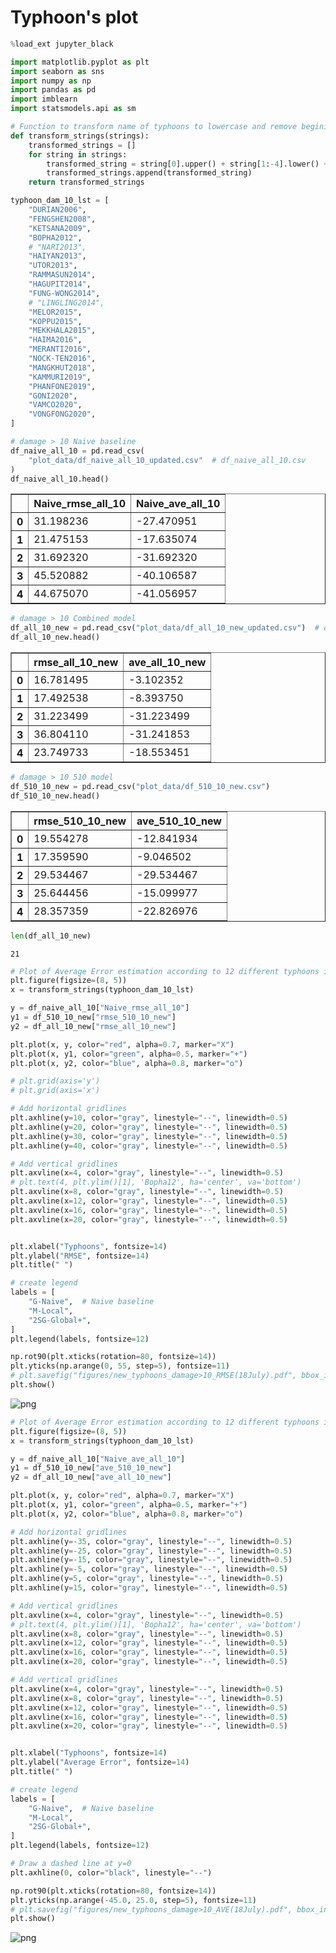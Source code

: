 # Typhoon's plot



```python
%load_ext jupyter_black
```



<script type="application/javascript" id="jupyter_black">
(function() {
    if (window.IPython === undefined) {
        return
    }
    var msg = "WARNING: it looks like you might have loaded " +
        "jupyter_black in a non-lab notebook with " +
        "`is_lab=True`. Please double check, and if " +
        "loading with `%load_ext` please review the README!"
    console.log(msg)
    alert(msg)
})()
</script>




```python
import matplotlib.pyplot as plt
import seaborn as sns
import numpy as np
import pandas as pd
import imblearn
import statsmodels.api as sm
```


```python
# Function to transform name of typhoons to lowercase and remove begining of years
def transform_strings(strings):
    transformed_strings = []
    for string in strings:
        transformed_string = string[0].upper() + string[1:-4].lower() + string[-2:]
        transformed_strings.append(transformed_string)
    return transformed_strings
```


```python
typhoon_dam_10_lst = [
    "DURIAN2006",
    "FENGSHEN2008",
    "KETSANA2009",
    "BOPHA2012",
    # "NARI2013",
    "HAIYAN2013",
    "UTOR2013",
    "RAMMASUN2014",
    "HAGUPIT2014",
    "FUNG-WONG2014",
    # "LINGLING2014",
    "MELOR2015",
    "KOPPU2015",
    "MEKKHALA2015",
    "HAIMA2016",
    "MERANTI2016",
    "NOCK-TEN2016",
    "MANGKHUT2018",
    "KAMMURI2019",
    "PHANFONE2019",
    "GONI2020",
    "VAMCO2020",
    "VONGFONG2020",
]
```


```python
# damage > 10 Naive baseline
df_naive_all_10 = pd.read_csv(
    "plot_data/df_naive_all_10_updated.csv"  # df_naive_all_10.csv
)
df_naive_all_10.head()
```




<div>
<style scoped>
    .dataframe tbody tr th:only-of-type {
        vertical-align: middle;
    }

    .dataframe tbody tr th {
        vertical-align: top;
    }

    .dataframe thead th {
        text-align: right;
    }
</style>
<table border="1" class="dataframe">
  <thead>
    <tr style="text-align: right;">
      <th></th>
      <th>Naive_rmse_all_10</th>
      <th>Naive_ave_all_10</th>
    </tr>
  </thead>
  <tbody>
    <tr>
      <th>0</th>
      <td>31.198236</td>
      <td>-27.470951</td>
    </tr>
    <tr>
      <th>1</th>
      <td>21.475153</td>
      <td>-17.635074</td>
    </tr>
    <tr>
      <th>2</th>
      <td>31.692320</td>
      <td>-31.692320</td>
    </tr>
    <tr>
      <th>3</th>
      <td>45.520882</td>
      <td>-40.106587</td>
    </tr>
    <tr>
      <th>4</th>
      <td>44.675070</td>
      <td>-41.056957</td>
    </tr>
  </tbody>
</table>
</div>




```python
# damage > 10 Combined model
df_all_10_new = pd.read_csv("plot_data/df_all_10_new_updated.csv")  # df_all_10_new.csv
df_all_10_new.head()
```




<div>
<style scoped>
    .dataframe tbody tr th:only-of-type {
        vertical-align: middle;
    }

    .dataframe tbody tr th {
        vertical-align: top;
    }

    .dataframe thead th {
        text-align: right;
    }
</style>
<table border="1" class="dataframe">
  <thead>
    <tr style="text-align: right;">
      <th></th>
      <th>rmse_all_10_new</th>
      <th>ave_all_10_new</th>
    </tr>
  </thead>
  <tbody>
    <tr>
      <th>0</th>
      <td>16.781495</td>
      <td>-3.102352</td>
    </tr>
    <tr>
      <th>1</th>
      <td>17.492538</td>
      <td>-8.393750</td>
    </tr>
    <tr>
      <th>2</th>
      <td>31.223499</td>
      <td>-31.223499</td>
    </tr>
    <tr>
      <th>3</th>
      <td>36.804110</td>
      <td>-31.241853</td>
    </tr>
    <tr>
      <th>4</th>
      <td>23.749733</td>
      <td>-18.553451</td>
    </tr>
  </tbody>
</table>
</div>




```python
# damage > 10 510 model
df_510_10_new = pd.read_csv("plot_data/df_510_10_new.csv")
df_510_10_new.head()
```




<div>
<style scoped>
    .dataframe tbody tr th:only-of-type {
        vertical-align: middle;
    }

    .dataframe tbody tr th {
        vertical-align: top;
    }

    .dataframe thead th {
        text-align: right;
    }
</style>
<table border="1" class="dataframe">
  <thead>
    <tr style="text-align: right;">
      <th></th>
      <th>rmse_510_10_new</th>
      <th>ave_510_10_new</th>
    </tr>
  </thead>
  <tbody>
    <tr>
      <th>0</th>
      <td>19.554278</td>
      <td>-12.841934</td>
    </tr>
    <tr>
      <th>1</th>
      <td>17.359590</td>
      <td>-9.046502</td>
    </tr>
    <tr>
      <th>2</th>
      <td>29.534467</td>
      <td>-29.534467</td>
    </tr>
    <tr>
      <th>3</th>
      <td>25.644456</td>
      <td>-15.099977</td>
    </tr>
    <tr>
      <th>4</th>
      <td>28.357359</td>
      <td>-22.826976</td>
    </tr>
  </tbody>
</table>
</div>




```python
len(df_all_10_new)
```




    21




```python
# Plot of Average Error estimation according to 12 different typhoons in test sets
plt.figure(figsize=(8, 5))
x = transform_strings(typhoon_dam_10_lst)

y = df_naive_all_10["Naive_rmse_all_10"]
y1 = df_510_10_new["rmse_510_10_new"]
y2 = df_all_10_new["rmse_all_10_new"]

plt.plot(x, y, color="red", alpha=0.7, marker="X")
plt.plot(x, y1, color="green", alpha=0.5, marker="+")
plt.plot(x, y2, color="blue", alpha=0.8, marker="o")

# plt.grid(axis='y')
# plt.grid(axis='x')

# Add horizontal gridlines
plt.axhline(y=10, color="gray", linestyle="--", linewidth=0.5)
plt.axhline(y=20, color="gray", linestyle="--", linewidth=0.5)
plt.axhline(y=30, color="gray", linestyle="--", linewidth=0.5)
plt.axhline(y=40, color="gray", linestyle="--", linewidth=0.5)

# Add vertical gridlines
plt.axvline(x=4, color="gray", linestyle="--", linewidth=0.5)
# plt.text(4, plt.ylim()[1], 'Bopha12', ha='center', va='bottom')
plt.axvline(x=8, color="gray", linestyle="--", linewidth=0.5)
plt.axvline(x=12, color="gray", linestyle="--", linewidth=0.5)
plt.axvline(x=16, color="gray", linestyle="--", linewidth=0.5)
plt.axvline(x=20, color="gray", linestyle="--", linewidth=0.5)


plt.xlabel("Typhoons", fontsize=14)
plt.ylabel("RMSE", fontsize=14)
plt.title(" ")

# create legend
labels = [
    "G-Naive",  # Naive baseline
    "M-Local",
    "2SG-Global+",
]
plt.legend(labels, fontsize=12)

np.rot90(plt.xticks(rotation=80, fontsize=14))
plt.yticks(np.arange(0, 55, step=5), fontsize=11)
# plt.savefig("figures/new_typhoons_damage>10_RMSE(18July).pdf", bbox_inches="tight")
plt.show()
```


    
![png](output_9_0.png)
    



```python
# Plot of Average Error estimation according to 12 different typhoons in test sets
plt.figure(figsize=(8, 5))
x = transform_strings(typhoon_dam_10_lst)

y = df_naive_all_10["Naive_ave_all_10"]
y1 = df_510_10_new["ave_510_10_new"]
y2 = df_all_10_new["ave_all_10_new"]

plt.plot(x, y, color="red", alpha=0.7, marker="X")
plt.plot(x, y1, color="green", alpha=0.5, marker="+")
plt.plot(x, y2, color="blue", alpha=0.8, marker="o")

# Add horizontal gridlines
plt.axhline(y=-35, color="gray", linestyle="--", linewidth=0.5)
plt.axhline(y=-25, color="gray", linestyle="--", linewidth=0.5)
plt.axhline(y=-15, color="gray", linestyle="--", linewidth=0.5)
plt.axhline(y=-5, color="gray", linestyle="--", linewidth=0.5)
plt.axhline(y=5, color="gray", linestyle="--", linewidth=0.5)
plt.axhline(y=15, color="gray", linestyle="--", linewidth=0.5)

# Add vertical gridlines
plt.axvline(x=4, color="gray", linestyle="--", linewidth=0.5)
# plt.text(4, plt.ylim()[1], 'Bopha12', ha='center', va='bottom')
plt.axvline(x=8, color="gray", linestyle="--", linewidth=0.5)
plt.axvline(x=12, color="gray", linestyle="--", linewidth=0.5)
plt.axvline(x=16, color="gray", linestyle="--", linewidth=0.5)
plt.axvline(x=20, color="gray", linestyle="--", linewidth=0.5)

# Add vertical gridlines
plt.axvline(x=4, color="gray", linestyle="--", linewidth=0.5)
plt.axvline(x=8, color="gray", linestyle="--", linewidth=0.5)
plt.axvline(x=12, color="gray", linestyle="--", linewidth=0.5)
plt.axvline(x=16, color="gray", linestyle="--", linewidth=0.5)
plt.axvline(x=20, color="gray", linestyle="--", linewidth=0.5)


plt.xlabel("Typhoons", fontsize=14)
plt.ylabel("Average Error", fontsize=14)
plt.title(" ")

# create legend
labels = [
    "G-Naive",  # Naive baseline
    "M-Local",
    "2SG-Global+",
]
plt.legend(labels, fontsize=12)

# Draw a dashed line at y=0
plt.axhline(0, color="black", linestyle="--")

np.rot90(plt.xticks(rotation=80, fontsize=14))
plt.yticks(np.arange(-45.0, 25.0, step=5), fontsize=11)
# plt.savefig("figures/new_typhoons_damage>10_AVE(18July).pdf", bbox_inches="tight")
plt.show()
```


    
![png](output_10_0.png)
    



```python

```
